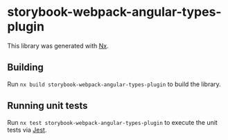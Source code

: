 # storybook-webpack-angular-types-plugin

This library was generated with [Nx](https://nx.dev).

## Building

Run `nx build storybook-webpack-angular-types-plugin` to build the library.

## Running unit tests

Run `nx test storybook-webpack-angular-types-plugin` to execute the unit tests via [Jest](https://jestjs.io).
